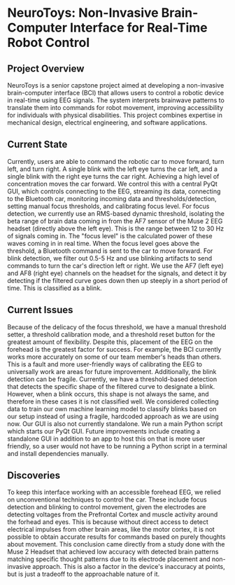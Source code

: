 # NeuroToys: Non-Invasive Brain-Computer Interface for Real-Time Robot Control

## Project Overview
NeuroToys is a senior capstone project aimed at developing a non-invasive brain-computer interface (BCI) that allows users to control a robotic device in real-time using EEG signals. The system interprets brainwave patterns to translate them into commands for robot movement, improving accessibility for individuals with physical disabilities. This project combines expertise in mechanical design, electrical engineering, and software applications. 

## Current State
Currently, users are able to command the robotic car to move forward, turn left, and turn right. A single blink with the left eye turns the car left, and a single blink with the right eye turns the car right. Achieving a high level of concentration moves the car forward. We control this with a central PyQt GUI, which controls connecting to the EEG, streaming its data, connecting to the Bluetooth car, monitoring incoming data and thresholds/detection, setting manual focus thresholds, and calibrating focus level. For focus detection, we currently use an RMS-based dynamic threshold, isolating the beta range of brain data coming in from the AF7 sensor of the Muse 2 EEG headset (directly above the left eye). This is the range between 12 to 30 Hz of signals coming in. The "focus level" is the calculated power of these waves coming in in real time. When the focus level goes above the threshold, a Bluetooth command is sent to the car to move forward. For blink detection, we filter out 0.5-5 Hz and use blinking artifacts to send commands to turn the car's direction left or right. We use the AF7 (left eye) and AF8 (right eye) channels on the headset for the signals, and detect it by detecting if the filtered curve goes down then up steeply in a short period of time. This is classified as a blink. 

## Current Issues
Because of the delicacy of the focus threshold, we have a manual threshold setter, a threshold calibration mode, and a threshold reset button for the greatest amount of flexibility. Despite this, placement of the EEG on the forehead is the greatest factor for success. For example, the BCI currently works more accurately on some of our team member's heads than others. This is a fault and more user-friendly ways of calibrating the EEG to universally work are areas for future improvement. Additionally, the blink detection can be fragile. Currently, we have a threshold-based detection that detects the specific shape of the filtered curve to designate a blink. However, when a blink occurs, this shape is not always the same, and therefore in these cases it is not classified well. We considered collecting data to train our own machine learning model to classify blinks based on our setup instead of using a fragile, hardcoded approach as we are using now. Our GUI is also not currently standalone. We run a main Python script which starts our PyQt GUI. Future improvements include creating a standalone GUI in addition to an app to host this on that is more user friendly, so a user would not have to be running a Python script in a terminal and install dependencies manually. 

## Discoveries
To keep this interface working with an accessible forehead EEG, we relied on unconventional techniques to control the car. These include focus detection and blinking to control movement, given the electrodes are detecting voltages from the Prefrontal Cortex and muscle activity around the forhead and eyes. This is because without direct access to detect electrical impulses from other brain areas, like the motor cortex, it is not possible to obtain accurate results for commands based on purely thoughts about movement. This conclusion came directly from a study done with the Muse 2 Headset that achieved low accuracy with detected brain patterns matching specific thought patterns due to its electrode placement and non-invasive approach. This is also a factor in the device's inaccuracy at points, but is just a tradeoff to the approachable nature of it. 

